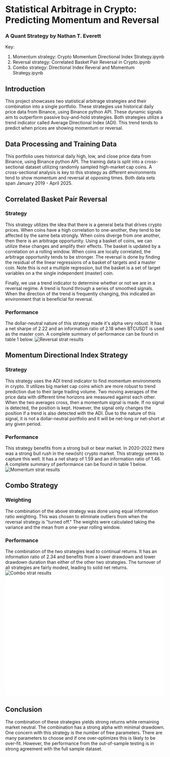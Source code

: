 # Statistical Arbitrage in Crypto: Predicting Momentum and Reversal
### A Quant Strategy by Nathan T. Everett

Key:
1. Momentum strategy: Crypto Momentum Directional Index Strategy.ipynb
2. Reversal strategy: Correlated Basket Pair Reversal in Crypto.ipynb
3. Combo strategy: Directional Index Reveral and Momentum Strategy.ipynb

## Introduction
This project showcases two statistical arbitrage strategies and their combination into a single portfolio. These strategies use historical daily price data from Binance, using Binance python API. These dynamic signals aim to outperform passive buy-and-hold strategies. Both strategies utilize a trend indicator called Average Directional Index (ADI). This trend tends to predict when prices are showing momentum or reversal.

## Data Processing and Training Data
This portfolio uses historical daily high, low, and close price data from Binance, using Binance python API. The training data is split into a cross-sectional dataset utilizing randomly sampled high-market cap coins. A cross-sectional analysis is key to this strategy as different environments tend to show momentum and reversal at opposing times. Both data sets span January 2019 - April 2025. 

## Correlated Basket Pair Reversal
### Strategy
This strategy utilizes the idea that there is a general beta that drives crypto prices. When coins have a high correlation to one-another, they tend to be affected by the same beta strongly. When coins diverge from one another, then there is an arbitrage opportunity. Using a basket of coins, we can utilize these changes and amplify their effects. The basket is updated by a correlation on a rolling window. When coins are locally correlated, the arbitrage opportunity tends to be stronger. The reversal is done by finding the residual of the linear regressions of a basket of targets and a master coin. Note this is not a multiple regression, but the basket is a set of target variables on a the single independent (master) coin.

Finally, we use a trend indicator to determine whether or not we are in a reversal regime. A trend is found through a series of smoothed signals. When the direction of the trend is frequently changing, this indicated an environment that is beneficial for reversal.

### Performance
The dollar-neutral nature of this strategy made it's alpha very robust. It has a net sharpe of 2.22 and an information ratio of 2.18 when BTCUSDT is used as the master coin. A complete summary of performance can be found in table 1 below.
![Reversal strat results](portfolio/crypto_stat_arb/Reversal_strat.png)

## Momentum Directional Index Strategy 
### Strategy
This strategy uses the ADI trend indicator to find momentum environments in crypto. It utilizes big market cap coins which are more robust to trend prediction due to their large trading volume. Two moving averages of the price data with different time horizons are measured against each other. When the two averages cross, then a momentum signal is made. If no signal is detected, the position is kept. However, the signal only changes the position if a trend is also detected with the ADI. Due to the nature of this signal, it is not a dollar-neutral portfolio and it will be net-long or net-short at any given period.

### Performance
This strategy benefits from a strong bull or bear market. In 2020-2022 there was a strong bull rush in the new(ish) crypto market. This strategy seems to capture this well. It has a net sharp of 1.59 and an information ratio of 1.46. A complete summary of performance can be found in table 1 below.
![Momentum strat results](portfolio/crypto_stat_arb/Momentum_strat.png)

## Combo Strategy
### Weighting
The combination of the above strategy was done using equal information ratio weighting. This was chosen to eliminate outliers from when the reversal strategy is "turned off." The weights were calculated taking the variance and the mean from a one-year rolling window. 

### Performance
The combination of the two strategies lead to continual returns. It has an information ratio of 2.34 and benefits from a lower drawdown and lower drawdown duration than either of the other two strategies. The turnover of all strategies are fairly modest, leading to solid net returns.
![Combo strat results](strat_dd_an_dur.png)
![Combo strat table](combo_stats.png)

## Conclusion
The combination of these strategies yields strong returns while remaining market neutral. The combination has a strong alpha with minimal drawdown. One concern with this strategy is the number of free parameters. There are many parameters to choose and if one over-optimizes this is likely to be over-fit. However, the performance from the out-of-sample testing is in strong agreement with the full sample dataset.

